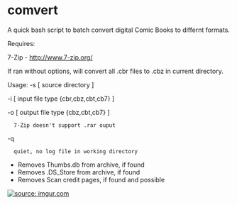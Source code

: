 comvert
=====
A quick bash script to batch convert digital Comic Books to differnt formats.

Requires:

7-Zip - http://www.7-zip.org/

If ran without options, will convert all .cbr files to .cbz in current directory.

Usage:
  -s [ source directory ]
  
  -i [ input file type {cbr,cbz,cbt,cb7} ]
  
  -o [ output file type {cbz,cbt,cb7} ]
  
      7-Zip doesn't support .rar ouput
      
  -q
  
      quiet, no log file in working directory

- Removes Thumbs.db from archive, if found
- Removes .DS_Store from archive, if found
- Removes Scan credit pages, if found and possible

<a href="http://imgur.com/Jnijkrm"><img src="http://i.imgur.com/Jnijkrml.png" title="source: imgur.com" /></a>
